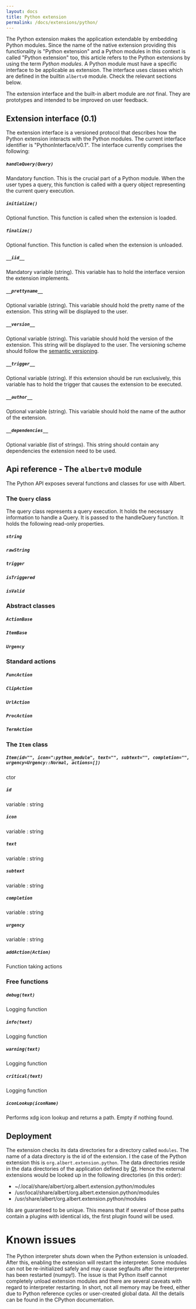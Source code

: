 ```yaml
---
layout: docs
title: Python extension
permalink: /docs/extensions/python/
---
```


The Python extension makes the application extendable by embedding Python modules. Since the name of the native extension providing this functionality is "Python extension" and a Python modules in this context is called "Python extension" too, this article refers to the Python extensions by using the term *Python modules*. A Python module must have a specific interface to be applicable as extension. The interface uses classes which are defined in the builtin `albertv0` module. Check the relevant sections below.

The extension interface and the built-in albert module are _not_ final. They are prototypes and intended to be improved on user feedback.


## Extension interface (0.1)

The extension interface is a versioned protocol that describes how the Python extension interacts with the Python modules. The current interface identifier is "PythonInterface/v0.1". The interface currently comprises the following:

##### `handleQuery(Query)`
Mandatory function. This is the crucial part of a Python module. When the user types a query, this function is called with a query object representing the current query execution.

##### `initialize()`
Optional function. This function is called when the extension is loaded.

##### `finalize()`
Optional function. This function is called when the extension is unloaded.

##### `__iid__`
Mandatory variable (string). This variable has to hold the interface version the extension implements.

##### `__prettyname__`
Optional variable (string). This variable should hold the pretty name of the extension. This string will be displayed to the user.

##### `__version__`
Optional variable (string). This variable should hold the version of the extension. This string will be displayed to the user. The versioning scheme should follow the [semantic versioning](http://semver.org).

##### `__trigger__`
Optional variable (string). If this extension should be run exclusively, this variable has to hold the trigger that causes the extension to be executed.

##### `__author__`
Optional variable (string). This variable should hold the name of the author of the extension.

##### `__dependencies__`
Optional variable (list of strings). This string should contain any dependencies the extension need to be used.


## Api reference - The `albertv0` module

The Python API exposes several functions and classes for use with Albert.

### The `Query` class

The query class represents a query execution. It holds the necessary information to handle a Query. It is passed to the handleQuery function. It holds the following read-only properties.

##### `string`

##### `rawString`

##### `trigger`

##### `isTriggered`

##### `isValid`

### Abstract classes

##### `ActionBase`

##### `ItemBase`

##### `Urgency`

### Standard actions

##### `FuncAction`

##### `ClipAction`

##### `UrlAction`

##### `ProcAction`

##### `TermAction`

### The `Item` class

##### `Item(id="", icon=":python_module", text="", subtext="", completion="", urgency=Urgency::Normal, actions=[])`
ctor

##### `id`
variable : string

##### `icon`
variable : string

##### `text`
variable : string

##### `subtext`
variable : string

##### `completion`
variable : string

##### `urgency`
variable : string

##### `addAction(Action)`
Function taking actions

### Free functions

##### `debug(text)`
Logging function

##### `info(text)`
Logging function

##### `warning(text)`
Logging function

##### `critical(text)`
Logging function

##### `iconLookup(iconName)`
Performs xdg icon lookup and returns a path. Empty if nothing found.

## Deployment

The extension checks its data directories for a directory called `modules`. The name of a data directory is the id of the extension. I the case of the Python extension this is `org.albert.extension.python`. The data directories reside in the data directories of the application defined by [Qt](http://doc.qt.io/qt-5/qstandardpaths.html#StandardLocation-enum). Hence the external extensions would be looked up in the following directories (in this order):

* ~/.local/share/albert/org.albert.extension.python/modules
* /usr/local/share/albert/org.albert.extension.python/modules
* /usr/share/albert/org.albert.extension.python/modules

Ids are guaranteed to be unique. This means that if several of those paths contain a plugins with identical ids, the first plugin found will be used.

# Known issues

The Python interpreter shuts down when the Python extension is unloaded. After this, enabling the extension will restart the interpreter. Some modules can not be re-initialized safely and may cause segfaults after the interpreter has been restarted (numpy!). The issue is that Python itself cannot completely unload extension modules and there are several caveats with regard to interpreter restarting. In short, not all memory may be freed, either due to Python reference cycles or user-created global data. All the details can be found in the CPython documentation.
